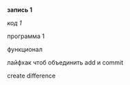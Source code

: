 **запись 1**

*код 1*

программа 1

функционал

лайфхак чтоб объединить add и commit 

create difference